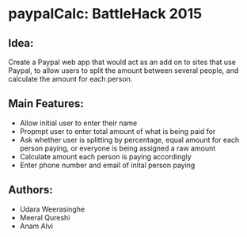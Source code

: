 # paypalCalc: BattleHack 2015

## Idea: 

Create a Paypal web app that would act as an add on to sites that use Paypal, to allow users
to split the amount between several people, and calculate the amount for each person.

## Main Features:

- Allow initial user to enter their name
- Propmpt user to enter total amount of what is being paid for
- Ask whether user is splitting by percentage, equal amount for each person paying, or everyone is being assigned a raw amount
- Calculate amount each person is paying accordingly
- Enter phone number and email of inital person paying

## Authors:

- Udara Weerasinghe
- Meeral Qureshi
- Anam Alvi
